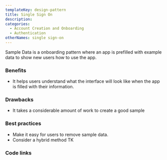 ```yaml
---
templateKey: design-pattern
title: Single Sign On
description:
categories:
  - Account Creation and Onboarding
  - Authentication
otherNames: single sign-on
---
```


Sample Data is a onboarding pattern where an app is prefilled with example data to show new users how to use the app.

### Benefits

- It helps users understand what the interface will look like when the app  is filled with their information.

### Drawbacks

- It takes a considerable amount of work to create a good sample

### Best practices

- Make it easy for users to remove sample data.
- Consider a hybrid method TK


### Code links